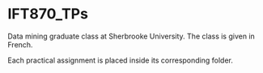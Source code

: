# IFT870_TPs
Data mining graduate class at Sherbrooke University. The class is given in French.

Each practical assignment is placed inside its corresponding folder.
